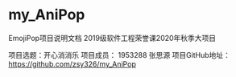 # my_AniPop
EmojiPop项目说明文档
2019级软件工程荣誉课2020年秋季大项目

项目选题：开心消消乐
项目成员：
1953288  张思源
项目GitHub地址：https://github.com/zsy326/my_AniPop
